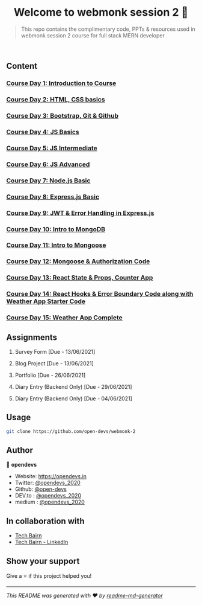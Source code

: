 # <center> Welcome to webmonk session 2 👋 </center>

> This repo contains the complimentary code, PPTs &amp; resources used in webmonk session 2 course for full stack MERN developer

<br>

## Content

### [Course Day 1: Introduction to Course](https://github.com/open-devs/webmonk-2/tree/main/Course%20Day%201)

### [Course Day 2: HTML, CSS basics](https://github.com/open-devs/webmonk-2/tree/main/Course%20Day%202)

### [Course Day 3: Bootstrap, Git & Github](https://github.com/open-devs/webmonk-2/tree/main/Course%20Day%203)

### [Course Day 4: JS Basics](https://github.com/open-devs/webmonk-2/tree/main/Course%20Day%204)

### [Course Day 5: JS Intermediate](https://github.com/open-devs/webmonk-2/tree/main/Course%20Day%205)

### [Course Day 6: JS Advanced](https://github.com/open-devs/webmonk-2/tree/main/Course%20Day%206)

### [Course Day 7: Node.js Basic](https://github.com/open-devs/webmonk-2/tree/main/Course%20Day%207)

### [Course Day 8: Express.js Basic](https://github.com/open-devs/webmonk-2/tree/main/Course%20Day%208)

### [Course Day 9: JWT & Error Handling in Express.js](https://github.com/open-devs/webmonk-2/tree/main/Course%20Day%209)

### [Course Day 10: Intro to MongoDB](https://github.com/open-devs/webmonk-2/tree/main/Course%20Day%2010)

### [Course Day 11: Intro to Mongoose](https://github.com/open-devs/webmonk-2/tree/main/Course%20Day%2011)

### [Course Day 12: Mongoose & Authorization Code](https://github.com/open-devs/webmonk-2/tree/main/Course%20Day%2012)

### [Course Day 13: React State & Props, Counter App](https://github.com/open-devs/webmonk-2/tree/main/Course%20Day%2013)

### [Course Day 14: React Hooks & Error Boundary Code along with Weather App Starter Code](https://github.com/open-devs/webmonk-2/tree/main/Course%20Day%2014)

### [Course Day 15: Weather App Complete](https://github.com/open-devs/webmonk-2/tree/main/Course%20Day%2015)

## Assignments

1. Survey Form [Due - 13/06/2021]

2. Blog Project [Due - 13/06/2021]

3. Portfolio [Due - 26/06/2021]

4. Diary Entry (Backend Only) [Due - 29/06/2021]

5. Diary Entry (Backend Only) [Due - 04/06/2021]

## Usage

```sh
git clone https://github.com/open-devs/webmonk-2
```

## Author

👤 **opendevs**

- Website: https://opendevs.in
- Twitter: [@opendevs_2020](https://twitter.com/opendevs_2020)
- Github: [@open-devs](https://github.com/open-devs)
- DEV.to : [@opendevs_2020](https://dev.to/opendevs_2020)
- medium : [@opendevs_2020](https://medium.com/@opendevs_2020)

## In collaboration with

- [Tech Bairn](https://techbairn.com/)
- [Tech Bairn - LinkedIn](https://www.linkedin.com/company/techbairn/)

## Show your support

Give a ⭐️ if this project helped you!

---

_This README was generated with ❤️ by [readme-md-generator](https://github.com/kefranabg/readme-md-generator)_
